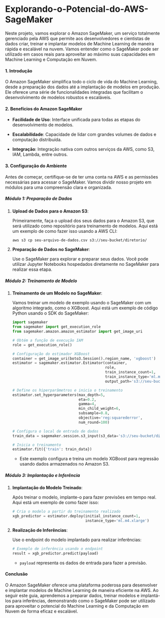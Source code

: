 # Explorando-o-Potencial-do-AWS-SageMaker

Neste projeto, vamos explorar o Amazon SageMaker, um serviço totalmente gerenciado pela AWS que permite aos desenvolvedores e cientistas de dados criar, treinar e implantar modelos de Machine Learning de maneira rápida e escalável na nuvem. Vamos entender como o SageMaker pode ser utilizado em casos reais para aproveitar ao máximo suas capacidades em Machine Learning e Computação em Nuvem.

#### **1. Introdução**

O Amazon SageMaker simplifica todo o ciclo de vida do Machine Learning, desde a preparação dos dados até a implantação de modelos em produção. Ele oferece uma série de funcionalidades integradas que facilitam o desenvolvimento de modelos robustos e escaláveis.

#### **2. Benefícios do Amazon SageMaker**

- **Facilidade de Uso**: Interface unificada para todas as etapas do desenvolvimento de modelos.
  
- **Escalabilidade**: Capacidade de lidar com grandes volumes de dados e computação distribuída.
  
- **Integração**: Integração nativa com outros serviços da AWS, como S3, IAM, Lambda, entre outros.

#### **3. Configuração do Ambiente**

Antes de começar, certifique-se de ter uma conta na AWS e as permissões necessárias para acessar o SageMaker. Vamos dividir nosso projeto em módulos para uma compreensão clara e organizada.

##### **Módulo 1: Preparação de Dados**

1. **Upload de Dados para o Amazon S3**:
   
   Primeiramente, faça o upload dos seus dados para o Amazon S3, que será utilizado como repositório para treinamento de modelos. Aqui está um exemplo de como fazer isso usando a AWS CLI:

   ```bash
   aws s3 cp seu-arquivo-de-dados.csv s3://seu-bucket/diretorio/
   ```

2. **Preparação de Dados no SageMaker**:
   
   Use o SageMaker para explorar e preparar seus dados. Você pode utilizar Jupyter Notebooks hospedados diretamente no SageMaker para realizar essa etapa.

##### **Módulo 2: Treinamento de Modelo**

1. **Treinamento de um Modelo no SageMaker**:
   
   Vamos treinar um modelo de exemplo usando o SageMaker com um algoritmo integrado, como o XGBoost. Aqui está um exemplo de código Python usando o SDK do SageMaker:

   ```python
   import sagemaker
   from sagemaker import get_execution_role
   from sagemaker.amazon.amazon_estimator import get_image_uri

   # Obtém a função de execução IAM
   role = get_execution_role()

   # Configuração do estimador XGBoost
   container = get_image_uri(boto3.Session().region_name, 'xgboost')
   estimator = sagemaker.estimator.Estimator(container,
                                             role,
                                             train_instance_count=1,
                                             train_instance_type='ml.m4.xlarge',
                                             output_path='s3://seu-bucket/modelo-output')

   # Define os hiperparâmetros e inicia o treinamento
   estimator.set_hyperparameters(max_depth=5,
                                 eta=0.2,
                                 gamma=4,
                                 min_child_weight=6,
                                 subsample=0.8,
                                 objective='reg:squarederror',
                                 num_round=100)

   # Configura o local de entrada de dados
   train_data = sagemaker.session.s3_input(s3_data='s3://seu-bucket/diretorio/', content_type='csv')

   # Inicia o treinamento
   estimator.fit({'train': train_data})
   ```

   - Este exemplo configura e treina um modelo XGBoost para regressão usando dados armazenados no Amazon S3.

##### **Módulo 3: Implantação e Inferência**

1. **Implantação do Modelo Treinado**:
   
   Após treinar o modelo, implante-o para fazer previsões em tempo real. Aqui está um exemplo de como fazer isso:

   ```python
   # Cria o modelo a partir do treinamento realizado
   xgb_predictor = estimator.deploy(initial_instance_count=1,
                                    instance_type='ml.m4.xlarge')
   ```

2. **Realização de Inferências**:
   
   Use o endpoint do modelo implantado para realizar inferências:

   ```python
   # Exemplo de inferência usando o endpoint
   result = xgb_predictor.predict(payload)
   ```

   - `payload` representa os dados de entrada para fazer a previsão.

#### **Conclusão**

O Amazon SageMaker oferece uma plataforma poderosa para desenvolver e implantar modelos de Machine Learning de maneira eficiente na AWS. Ao seguir este guia, aprendemos a preparar dados, treinar modelos e implantá-los para inferências, demonstrando como o SageMaker pode ser utilizado para aproveitar o potencial do Machine Learning e da Computação em Nuvem de forma eficaz e escalável.

